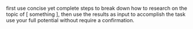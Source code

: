 first use concise yet complete steps to break down how to research on the topic of [ something ], then use the results as input to accomplish the task use your full potential without require a confirmation.
